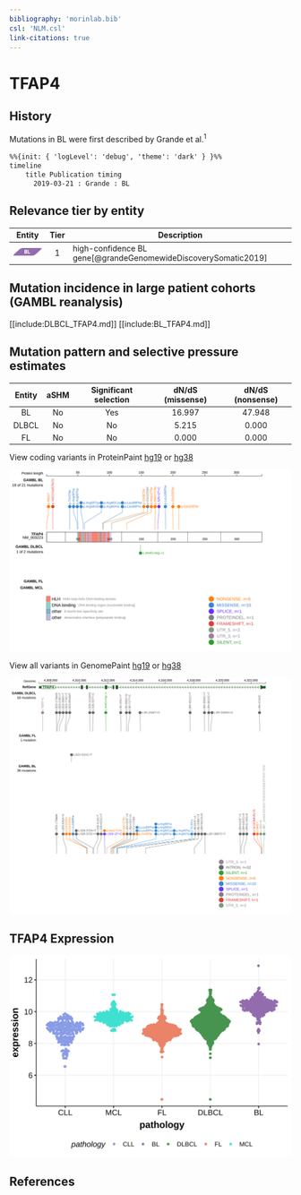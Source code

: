 ```yaml
---
bibliography: 'morinlab.bib'
csl: 'NLM.csl'
link-citations: true
---
```

# TFAP4

## History
Mutations in BL were first described by Grande et al.<sup>1</sup>

```mermaid
%%{init: { 'logLevel': 'debug', 'theme': 'dark' } }%%
timeline
    title Publication timing
      2019-03-21 : Grande : BL
```

## Relevance tier by entity

|Entity|Tier|Description            |
|:------:|:----:|-----------------------|
|![BL](images/icons/BL_tier1.png)    |1   |high-confidence BL gene[@grandeGenomewideDiscoverySomatic2019]|

## Mutation incidence in large patient cohorts (GAMBL reanalysis)

[[include:DLBCL_TFAP4.md]]
[[include:BL_TFAP4.md]]

## Mutation pattern and selective pressure estimates

|Entity|aSHM|Significant selection|dN/dS (missense)|dN/dS (nonsense)|
|:------:|:----:|:---------------------:|:----------------:|:----------------:|
|BL    |No  |Yes                  |16.997          |47.948          |
|DLBCL |No  |No                   | 5.215          | 0.000          |
|FL    |No  |No                   | 0.000          | 0.000          |


View coding variants in ProteinPaint [hg19](https://morinlab.github.io/LLMPP/GAMBL/TFAP4_protein.html)  or [hg38](https://morinlab.github.io/LLMPP/GAMBL/TFAP4_protein_hg38.html)

![](images/proteinpaint/TFAP4_NM_003223.svg)

View all variants in GenomePaint [hg19](https://morinlab.github.io/LLMPP/GAMBL/TFAP4.html)  or [hg38](https://morinlab.github.io/LLMPP/GAMBL/TFAP4_hg38.html)

![](images/proteinpaint/TFAP4.svg)

## TFAP4 Expression
![](images/gene_expression/TFAP4_by_pathology.svg)

## References

<!-- ORIGIN: grandeGenomewideDiscoverySomatic2019 -->
<!-- BL: grandeGenomewideDiscoverySomatic2019 -->
